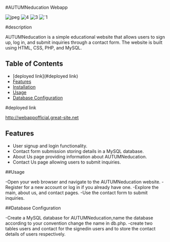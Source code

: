 #AUTUMNeducation Webapp


![jpeg](https://github.com/anisha00207/xenon_stack_assingment/assets/90251007/e9be4af1-f296-407b-80d1-2f11aa26e1c6)
![4](https://github.com/anisha00207/xenon_stack_assingment/assets/90251007/113fa72e-05ea-4c27-9738-109f1cf5e8e2)
![3](https://github.com/anisha00207/xenon_stack_assingment/assets/90251007/a6db3690-b88d-412e-8256-881bd810da1e)
![`1](https://github.com/anisha00207/xenon_stack_assingment/assets/90251007/59141e26-2908-446d-adfd-354f448cac59)



#description

AUTUMNeducation is a simple educational website that allows users to sign up, log in, and submit inquiries through a contact form. The website is built using HTML, CSS, PHP, and MySQL.



## Table of Contents

- [deployed link](#deployed link)
- [Features](#features)
- [Installation](#installation)
- [Usage](#usage)
- [Database Configuration](#database-configuration)


#deployed link

http://webappofficial.great-site.net


## Features

- User signup and login functionality.
- Contact form submission storing details in a MySQL database.
- About Us page providing information about AUTUMNeducation.
- Contact Us page allowing users to submit inquiries.

##Usage

-Open your web browser and navigate to the AUTUMNeducation website.
-Register for a new account or log in if you already have one.
-Explore the main, about us, and contact pages.
-Use the contact form to submit inquiries.

##Database Configuration

-Create a MySQL database for AUTUMNeducation,name the database according to your convention change the name in db.php.
-create two tables users and contact for the signedin users and to store the contact details of users respectively.



